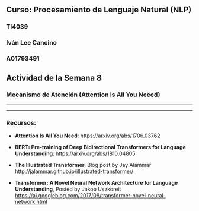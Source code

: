 ## **Curso: Procesamiento de Lenguaje Natural (NLP)**
### **TI4039**


### Iván Lee Cancino
### A01793491


## **Actividad de la Semana 8**
### **Mecanismo de Atención (Attention Is All You Neeed)**


- - -
- - -

### Recursos:

- **Attention Is All You Need**: https://arxiv.org/abs/1706.03762

- **BERT: Pre-training of Deep Bidirectional Transformers for Language Understanding**: https://arxiv.org/abs/1810.04805 

- **The Illustrated Transformer**, Blog post by Jay Alammar  http://jalammar.github.io/illustrated-transformer/

- **Transformer: A Novel Neural Network Architecture for Language Understanding**, Posted by Jakob Uszkoreit  https://ai.googleblog.com/2017/08/transformer-novel-neural-network.html
